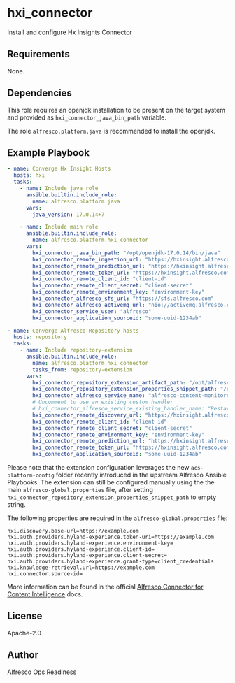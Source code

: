# hxi_connector

Install and configure Hx Insights Connector

## Requirements

None.

## Dependencies

This role requires an openjdk installation to be present on the target system
and provided as `hxi_connector_java_bin_path` variable.

The role `alfresco.platform.java` is recommended to install the openjdk.

## Example Playbook

```yaml
- name: Converge Hx Insight Hosts
  hosts: hxi
  tasks:
    - name: Include java role
      ansible.builtin.include_role:
        name: alfresco.platform.java
      vars:
        java_version: 17.0.14+7

    - name: Include main role
      ansible.builtin.include_role:
        name: alfresco.platform.hxi_connector
      vars:
        hxi_connector_java_bin_path: "/opt/openjdk-17.0.14/bin/java"
        hxi_connector_remote_ingestion_url: "https://hxinsight.alfresco.com/ingestion"
        hxi_connector_remote_prediction_url: "https://hxinsight.alfresco.com/predictions"
        hxi_connector_remote_token_url: "https://hxinsight.alfresco.com/token"
        hxi_connector_remote_client_id: "client-id"
        hxi_connector_remote_client_secret: "client-secret"
        hxi_connector_remote_environment_key: "environment-key"
        hxi_connector_alfresco_sfs_url: "https://sfs.alfresco.com"
        hxi_connector_alfresco_activemq_url: "nio://activemq.alfresco.com:61616"
        hxi_connector_service_user: "alfresco"
        hxi_connector_application_sourceid: "some-uuid-1234ab"

- name: Converge Alfresco Repository hosts
  hosts: repository
  tasks:
    - name: Include repository-extension
      ansible.builtin.include_role:
        name: alfresco.platform.hxi_connector
        tasks_from: repository-extension
      vars:
        hxi_connector_repository_extension_artifact_path: "/opt/alfresco/content-services-25.1/modules/acs-platform/hxi-repository-extension.jar"
        hxi_connector_repository_extension_properties_snippet_path: "/opt/alfresco/content-services-25.1/modules/acs-platform-config/alfresco/module/alfresco-hxinsight-connector-hxinsight-extension/alfresco-global.properties"
        hxi_connector_alfresco_service_name: "alfresco-content-monitored-startup" # set to empty string to disable automatic restart
        # Uncomment to use an existing custom handler
        # hxi_connector_alfresco_service_existing_handler_name: "Restart alfresco-content"
        hxi_connector_remote_discovery_url: "https://hxinsight.alfresco.com/discovery"
        hxi_connector_remote_client_id: "client-id"
        hxi_connector_remote_client_secret: "client-secret"
        hxi_connector_remote_environment_key: "environment-key"
        hxi_connector_remote_prediction_url: "https://hxinsight.alfresco.com/predictions"
        hxi_connector_remote_token_url: "https://hxinsight.alfresco.com/token"
        hxi_connector_application_sourceid: "some-uuid-1234ab"
```

Please note that the extension configuration leverages the new
`acs-platform-config` folder recently introduced in the upstream Alfresco
Ansible Playbooks. The extension can still be configured manually using the the
main `alfresco-global.properties` file, after setting
`hxi_connector_repository_extension_properties_snippet_path` to empty string.

The following properties are required in the `alfresco-global.properties` file:

```properties
hxi.discovery.base-url=https://example.com
hxi.auth.providers.hyland-experience.token-uri=https://example.com
hxi.auth.providers.hyland-experience.environment-key=
hxi.auth.providers.hyland-experience.client-id=
hxi.auth.providers.hyland-experience.client-secret=
hxi.auth.providers.hyland-experience.grant-type=client_credentials
hxi.knowledge-retrieval.url=https://example.com
hxi.connector.source-id=
```

More information can be found in the official [Alfresco Connector for Content
Intelligence](https://support.hyland.com/p/contentintel) docs.

## License

Apache-2.0

## Author

Alfresco Ops Readiness
